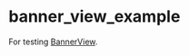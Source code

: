 # banner_view_example

For testing <a href="https://github.com/yangxiaoweihn/BannerView">BannerView</a>.
